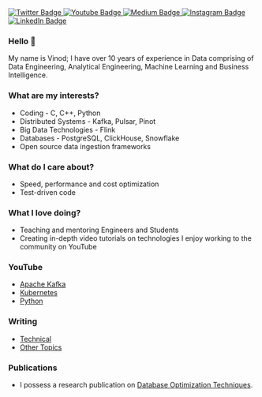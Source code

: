 <div id="badges">
  <a href="https://twitter.com/vintechie">
    <img src="https://img.shields.io/badge/Twitter-blue?style=for-the-badge&logo=twitter&logoColor=white" alt="Twitter Badge"/>
  </a>
  <a href="https://www.youtube.com/c/DataEngineeringMinds">
    <img src="https://img.shields.io/badge/YouTube-red?style=for-the-badge&logo=youtube&logoColor=white" alt="Youtube Badge"/>
  </a>
  <a href="https://medium.com/@vinod.chelladuraiv">
    <img src="https://img.shields.io/badge/Medium-black?style=for-the-badge&logo=medium&logoColor=white" alt="Medium Badge"/>
  </a>
<a href="https://www.instagram.com/dataengineeringminds">
  <img src="https://img.shields.io/badge/Instagram-E4405F?style=for-the-badge&logo=instagram&logoColor=white" alt="Instagram Badge"/>
</a>
  <a href="https://www.linkedin.com/in/vinod-chelladurai-v/">
    <img src="https://img.shields.io/badge/LinkedIn-blue?style=for-the-badge&logo=linkedin&logoColor=white" alt="LinkedIn Badge"/>
  </a>
</div>

### Hello 👋
My name is Vinod; I have over 10 years of experience in Data comprising of Data Engineering, Analytical Engineering, Machine Learning and Business Intelligence.

### What are my interests?
* Coding - C, C++, Python
* Distributed Systems - Kafka, Pulsar, Pinot
* Big Data Technologies - Flink
* Databases - PostgreSQL, ClickHouse, Snowflake
* Open source data ingestion frameworks

### What do I care about?
* Speed, performance and cost optimization
* Test-driven code

### What I love doing?
* Teaching and mentoring Engineers and Students
* Creating in-depth video tutorials on technologies I enjoy working to the community on YouTube

### YouTube
* [Apache Kafka](https://www.youtube.com/watch?v=sa1SkPWifBk&list=PLlBQ_B5-H_xhEHUC6OWI0eide_4wbt8Eo)
* [Kubernetes](https://www.youtube.com/watch?v=c9A2yjnNuHA&list=PLlBQ_B5-H_xhxkHR82pP4ir1cuMVDMhro)
* [Python](https://www.youtube.com/watch?v=Hto2yVoUipQ&list=PLlBQ_B5-H_xjDa5tf0O5TlzRPbGCdVPRB)

### Writing
* [Technical](https://medium.com/@vinod.chelladuraiv)
* [Other Topics](https://www.quora.com/profile/Vinod-Chelladurai)

### Publications
* I possess a research publication on [Database Optimization Techniques](https://dbse.ovgu.de/index.php?pool=thesisChelladurai2015.pdf&site=dbse&lang=de&id=64).

<!--
**vinclv/vinclv** is a ✨ _special_ ✨ repository because its `README.md` (this file) appears on your GitHub profile.




Here are some ideas to get you started:

- 🔭 I’m currently working on ...
- 🌱 I’m currently learning ...
- 👯 I’m looking to collaborate on ...
- 🤔 I’m looking for help with ...
- 💬 Ask me about ...
- 📫 How to reach me: ...
- 😄 Pronouns: ...
- ⚡ Fun fact: ...
-->
